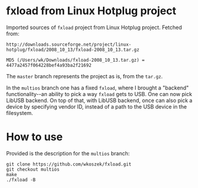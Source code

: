 # fxload from Linux Hotplug project

Imported sources of `fxload` project from Linux Hotplug project. Fetched
from:

	http://downloads.sourceforge.net/project/linux-hotplug/fxload/2008_10_13/fxload-2008_10_13.tar.gz

	MD5 (/Users/wk/Downloads/fxload-2008_10_13.tar.gz) = 4477a2457f064228bef4a93ba2f21692

The `master` branch represents the project as is, from the `tar.gz`.

In the `multios` branch one has a fixed `fxload`, where I brought a
"backend" functionality--an ability to pick a way `fxload` gets to USB. One
can now pick LibUSB backend. On top of that, with LibUSB backend, once can
also pick a device by specifying vendor ID, instead of a path to the USB
device in the filesystem.

# How to use

Provided is the description for the `multios` branch:

	git clone https://github.com/wkoszek/fxload.git
	git checkout multios
	make
	./fxload -B
